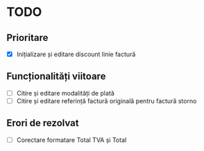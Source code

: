 # TODO

## Prioritare
- [x] Inițializare și editare discount linie factură

## Funcționalități viitoare
- [ ] Citire și editare modalități de plată
- [ ] Citire și editare referință factură originală pentru factură storno
    
## Erori de rezolvat
- [ ] Corectare formatare Total TVA și Total
